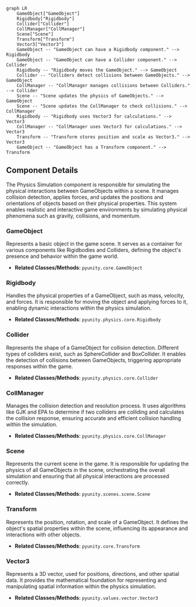 ```mermaid
graph LR
    GameObject["GameObject"]
    Rigidbody["Rigidbody"]
    Collider["Collider"]
    CollManager["CollManager"]
    Scene["Scene"]
    Transform["Transform"]
    Vector3["Vector3"]
    GameObject -- "GameObject can have a Rigidbody component." --> Rigidbody
    GameObject -- "GameObject can have a Collider component." --> Collider
    Rigidbody -- "Rigidbody moves the GameObject." --> GameObject
    Collider -- "Colliders detect collisions between GameObjects." --> GameObject
    CollManager -- "CollManager manages collisions between Colliders." --> Collider
    Scene -- "Scene updates the physics of GameObjects." --> GameObject
    Scene -- "Scene updates the CollManager to check collisions." --> CollManager
    Rigidbody -- "Rigidbody uses Vector3 for calculations." --> Vector3
    CollManager -- "CollManager uses Vector3 for calculations." --> Vector3
    Transform -- "Transform stores position and scale as Vector3." --> Vector3
    GameObject -- "GameObject has a Transform component." --> Transform
```

## Component Details

The Physics Simulation component is responsible for simulating the physical interactions between GameObjects within a scene. It manages collision detection, applies forces, and updates the positions and orientations of objects based on their physical properties. This system enables realistic and interactive game environments by simulating physical phenomena such as gravity, collisions, and momentum.

### GameObject
Represents a basic object in the game scene. It serves as a container for various components like Rigidbodies and Colliders, defining the object's presence and behavior within the game world.
- **Related Classes/Methods**: `pyunity.core.GameObject`

### Rigidbody
Handles the physical properties of a GameObject, such as mass, velocity, and forces. It is responsible for moving the object and applying forces to it, enabling dynamic interactions within the physics simulation.
- **Related Classes/Methods**: `pyunity.physics.core.Rigidbody`

### Collider
Represents the shape of a GameObject for collision detection. Different types of colliders exist, such as SphereCollider and BoxCollider. It enables the detection of collisions between GameObjects, triggering appropriate responses within the game.
- **Related Classes/Methods**: `pyunity.physics.core.Collider`

### CollManager
Manages the collision detection and resolution process. It uses algorithms like GJK and EPA to determine if two colliders are colliding and calculates the collision response, ensuring accurate and efficient collision handling within the simulation.
- **Related Classes/Methods**: `pyunity.physics.core.CollManager`

### Scene
Represents the current scene in the game. It is responsible for updating the physics of all GameObjects in the scene, orchestrating the overall simulation and ensuring that all physical interactions are processed correctly.
- **Related Classes/Methods**: `pyunity.scenes.scene.Scene`

### Transform
Represents the position, rotation, and scale of a GameObject. It defines the object's spatial properties within the scene, influencing its appearance and interactions with other objects.
- **Related Classes/Methods**: `pyunity.core.Transform`

### Vector3
Represents a 3D vector, used for positions, directions, and other spatial data. It provides the mathematical foundation for representing and manipulating spatial information within the physics simulation.
- **Related Classes/Methods**: `pyunity.values.vector.Vector3`
